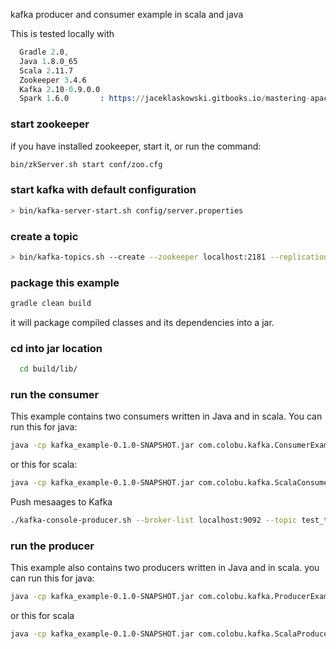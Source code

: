 kafka producer and consumer example in scala and java

This is tested locally with 
```s
  Gradle 2.0, 
  Java 1.8.0_65
  Scala 2.11.7
  Zookeeper 3.4.6
  Kafka 2.10-0.9.0.0
  Spark 1.6.0       : https://jaceklaskowski.gitbooks.io/mastering-apache-spark/content/spark-building-from-sources.html
```
### start zookeeper
if you have installed zookeeper, start it, or
run the command:
``` sh
bin/zkServer.sh start conf/zoo.cfg
```

### start kafka with default configuration
``` sh
> bin/kafka-server-start.sh config/server.properties
```

### create a topic
``` sh
> bin/kafka-topics.sh --create --zookeeper localhost:2181 --replication-factor 1 --partitions 10 --topic test_topic
```

### package this example
``` sh
gradle clean build
```

it will package compiled classes and its dependencies into a jar.

### cd into jar location
``` sh
  cd build/lib/
```

### run the consumer
This example contains two consumers written in Java and in scala.
You can run this for java:
``` sh
java -cp kafka_example-0.1.0-SNAPSHOT.jar com.colobu.kafka.ConsumerExample localhost:2181 group1 test_topic 10 0
```

or this for scala:
``` sh
java -cp kafka_example-0.1.0-SNAPSHOT.jar com.colobu.kafka.ScalaConsumerExample localhost:2181 group1 test_topic 10 0
```

Push mesaages to Kafka
``` sh
./kafka-console-producer.sh --broker-list localhost:9092 --topic test_topic 
```

### run the producer
This example also contains two producers written in Java and in scala.
you can run this for java:
``` sh
java -cp kafka_example-0.1.0-SNAPSHOT.jar com.colobu.kafka.ProducerExample 10000 colobu localhost:9092
```
or this for scala
``` sh
java -cp kafka_example-0.1.0-SNAPSHOT.jar com.colobu.kafka.ScalaProducerExample 10000 colobu localhost:9092
```
